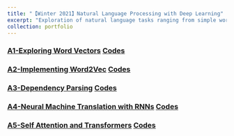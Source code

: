 ```yaml
---
title: "【Winter 2021】Natural Language Processing with Deep Learning"
excerpt: "Exploration of natural language tasks ranging from simple word level and syntactic processing to coreference, question answering, machine translation, etc. <br/><img src='/images/1_cs224n.png'>"
collection: portfolio
---
```


### [A1-Exploring Word Vectors](https://github.com/chkao831/WI21_Natural-Language-Processing-with-Deep-Learning_StanfordCS224N/blob/main/HW1_ExploringWordVectors/exploring_word_vectors_submission.pdf) [Codes](https://github.com/chkao831/WI21_Natural-Language-Processing-with-Deep-Learning_StanfordCS224N/tree/main/HW1_ExploringWordVectors)
### [A2-Implementing Word2Vec](https://github.com/chkao831/WI21_Natural-Language-Processing-with-Deep-Learning_StanfordCS224N/blob/main/HW2_ImplementingWord2Vec/README.pdf) [Codes](https://github.com/chkao831/WI21_Natural-Language-Processing-with-Deep-Learning_StanfordCS224N/tree/main/HW2_ImplementingWord2Vec)
### [A3-Dependency Parsing](https://github.com/chkao831/WI21_Natural-Language-Processing-with-Deep-Learning_StanfordCS224N/blob/main/HW3_DependencyParsing/README.pdf) [Codes](https://github.com/chkao831/WI21_Natural-Language-Processing-with-Deep-Learning_StanfordCS224N/tree/main/HW3_DependencyParsing)
### [A4-Neural Machine Translation with RNNs](https://github.com/chkao831/WI21_Natural-Language-Processing-with-Deep-Learning_StanfordCS224N/blob/main/HW4_MachineTranslationAndSubwordModels/README.pdf) [Codes](https://github.com/chkao831/WI21_Natural-Language-Processing-with-Deep-Learning_StanfordCS224N/tree/main/HW4_MachineTranslationAndSubwordModels)
### [A5-Self Attention and Transformers](https://github.com/chkao831/WI21_Natural-Language-Processing-with-Deep-Learning_StanfordCS224N/blob/main/HW5_SelfAttentionAndTransformers/README.pdf) [Codes](https://github.com/chkao831/WI21_Natural-Language-Processing-with-Deep-Learning_StanfordCS224N/tree/main/HW5_SelfAttentionAndTransformers)

